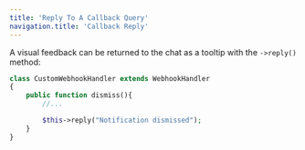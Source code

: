 ```yaml
---
title: 'Reply To A Callback Query'
navigation.title: 'Callback Reply'
---
```



A visual feedback can be returned to the chat as a tooltip with the `->reply()` method:

```php
class CustomWebhookHandler extends WebhookHandler
{
    public function dismiss(){
        //...

        $this->reply("Notification dismissed");
    }
}
```


